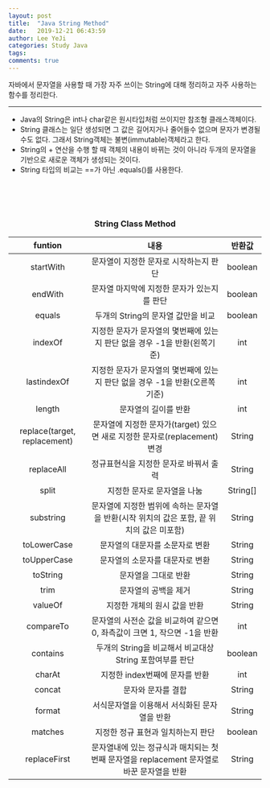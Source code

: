 ```yaml
---
layout: post
title:  "Java String Method"
date:   2019-12-21 06:43:59
author: Lee YeJi
categories: Study Java
tags: 
comments: true
---
```

자바에서 문자열을 사용할 때 가장 자주 쓰이는 String에 대해 정리하고 자주 사용하는 함수를 정리한다.
<hr>

- Java의 String은 int나 char같은 원시타입처럼 쓰이지만 참조형 클래스객체이다. 
- String 클래스는 일단 생성되면 그 값은 길어지거나 줄어들수 없으며 문자가 변경될수도 없다. 그래서 String객체는 불변(immutable)객체라고 한다.
- String의 + 연산을 수행 할 때 객체의 내용이 바뀌는 것이 아니라 두개의 문자열을 기반으로 새로운 객체가 생성되는 것이다.
- String 타입의 비교는 ==가 아닌 .equals()를 사용한다.

<br><br><br>

<h3 style="text-align:center">String Class Method</h3>

|            funtion           |                                            내용                                           |  반환값  |
|:----------------------------:|:-----------------------------------------------------------------------------------------:|:--------:|
|           startWith          |                           문자열이 지정한 문자로 시작하는지 판단                          |  boolean |
|            endWith           |                        문자열 마지막에 지정한 문자가 있는지를 판단                        |  boolean |
|            equals            |                             두개의 String의 문자열 값만을 비교                            |  boolean |
|            indexOf           |         지정한 문자가 문자열의 몇번째에 있는지 판단 없을 경우 -1을 반환(왼쪽기준)         |    int   |
|          lastindexOf         |        지정한 문자가 문자열의 몇번째에 있는지 판단 없을 경우 -1을 반환(오른쪽 기준)       |    int   |
|            length            |                                    문자열의 길이를 반환                                   |    int   |
| replace(target, replacement) |         문자열에 지정한 문자가(target) 있으면 새로 지정한 문자로(replacement) 변경        |  String  |
|          replaceAll          |                           정규표현식을 지정한 문자로 바꿔서 출력                          |  String  |
|             split            |                                지정한 문자로 문자열을 나눔                                | String[] |
|           substring          | 문자열에 지정한 범위에 속하는 문자열을 반환(시작 위치의 값은 포함, 끝 위치의 값은 미포함) |  String  |
|          toLowerCase         |                              문자열의 대문자를 소문자로 변환                              |  String  |
|          toUpperCase         |                              문자열의 소문자를 대문자로 변환                              |  String  |
|           toString           |                                    문자열을 그대로 반환                                   |  String  |
|             trim             |                                    문자열의 공백을 제거                                   |  String  |
|            valueOf           |                                지정한 개체의 원시 값을 반환                               |  String  |
|           compareTo          |         문자열의 사전순 값을 비교하여  같으면 0, 좌측값이 크면 1, 작으면 -1을 반환        |    int   |
|           contains           |                  두개의 String을 비교해서 비교대상 String 포함여부를 판단                 |  boolean |
|            charAt            |                               지정한 index번째에 문자를 반환                              |    int   |
|            concat            |                                     문자와 문자를 결합                                    |  String  |
|            format            |                        서식문자열을 이용해서 서식화된 문자열을 반환                       |  String  |
|            matches           |                             지정한 정규 표현과 일치하는지 판단                            |  boolean |
|         replaceFirst         | 문자열내에 있는 정규식과 매치되는 첫번째 문자열을 replacement 문자열로 바꾼 문자열을 반환 |  String  |